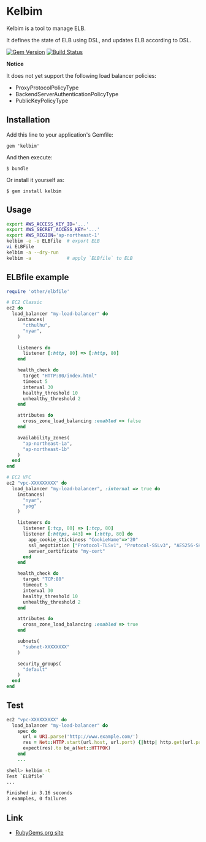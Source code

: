 # Kelbim

Kelbim is a tool to manage ELB.

It defines the state of ELB using DSL, and updates ELB according to DSL.

[![Gem Version](https://badge.fury.io/rb/kelbim.png)](http://badge.fury.io/rb/kelbim)
[![Build Status](https://drone.io/bitbucket.org/winebarrel/kelbim/status.png)](https://drone.io/bitbucket.org/winebarrel/kelbim/latest)

**Notice**

It does not yet support the following load balancer policies:

* ProxyProtocolPolicyType
* BackendServerAuthenticationPolicyType
* PublicKeyPolicyType

## Installation

Add this line to your application's Gemfile:

    gem 'kelbim'

And then execute:

    $ bundle

Or install it yourself as:

    $ gem install kelbim

## Usage

```sh
export AWS_ACCESS_KEY_ID='...'
export AWS_SECRET_ACCESS_KEY='...'
export AWS_REGION='ap-northeast-1'
kelbim -e -o ELBfile  # export ELB
vi ELBFile
kelbim -a --dry-run
kelbim -a             # apply `ELBfile` to ELB
```

## ELBfile example

```ruby
require 'other/elbfile'

# EC2 Classic
ec2 do
  load_balancer "my-load-balancer" do
    instances(
      "cthulhu",
      "nyar",
    )

    listeners do
      listener [:http, 80] => [:http, 80]
    end

    health_check do
      target "HTTP:80/index.html"
      timeout 5
      interval 30
      healthy_threshold 10
      unhealthy_threshold 2
    end

    attributes do
      cross_zone_load_balancing :enabled => false
    end

    availability_zones(
      "ap-northeast-1a",
      "ap-northeast-1b"
    )
  end
end

# EC2 VPC
ec2 "vpc-XXXXXXXXX" do
  load_balancer "my-load-balancer", :internal => true do
    instances(
      "nyar",
      "yog"
    )

    listeners do
      listener [:tcp, 80] => [:tcp, 80]
      listener [:https, 443] => [:http, 80] do
        app_cookie_stickiness "CookieName"=>"20"
        ssl_negotiation ["Protocol-TLSv1", "Protocol-SSLv3", "AES256-SHA", ...]
        server_certificate "my-cert"
      end
    end

    health_check do
      target "TCP:80"
      timeout 5
      interval 30
      healthy_threshold 10
      unhealthy_threshold 2
    end

    attributes do
      cross_zone_load_balancing :enabled => true
    end

    subnets(
      "subnet-XXXXXXXX"
    )

    security_groups(
      "default"
    )
  end
end
```

## Test

```ruby
ec2 "vpc-XXXXXXXXX" do
  load_balancer "my-load-balancer" do
    spec do
      url = URI.parse('http://www.example.com/')
      res = Net::HTTP.start(url.host, url.port) {|http| http.get(url.path) }
      expect(res).to be_a(Net::HTTPOK)
    end
    ...
```

```sh
shell> kelbim -t
Test `ELBfile`
...

Finished in 3.16 seconds
3 examples, 0 failures
```

## Link
* [RubyGems.org site](http://rubygems.org/gems/kelbim)
